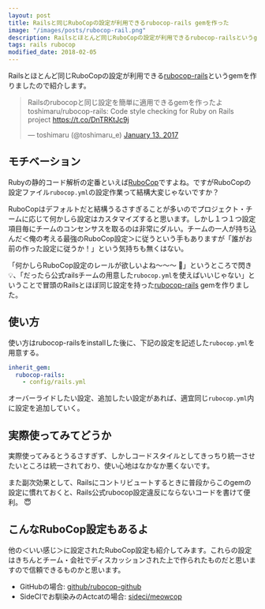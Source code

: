```yaml
---
layout: post
title: Railsと同じRuboCopの設定が利用できるrubocop-rails gemを作った
image: "/images/posts/rubocop-rail.png"
description: Railsとほとんど同じRuboCopの設定が利用できるrubocop-railsというgemを作りましたので紹介します。 Rubyの静的コード解析の定番といえばRuboCopですよね。ですがRuboCopの設定ファイルrubocop.ymlの設定作業って結構大変じゃないですか？
tags: rails rubocop
modified_date: 2018-02-05
---
```


Railsとほとんど同じRuboCopの設定が利用できる[rubocop-rails](https://github.com/toshimaru/rubocop-rails)というgemを作りましたので紹介します。

<blockquote class="twitter-tweet" data-lang="en"><p lang="ja" dir="ltr">Railsのrubocopと同じ設定を簡単に適用できるgemを作ったよ<br>toshimaru/rubocop-rails: Code style checking for Ruby on Rails project <a href="https://t.co/DnTRKtJc9j">https://t.co/DnTRKtJc9j</a></p>&mdash; toshimaru (@toshimaru_e) <a href="https://twitter.com/toshimaru_e/status/819931180304715776?ref_src=twsrc%5Etfw">January 13, 2017</a></blockquote>
<script async src="https://platform.twitter.com/widgets.js" charset="utf-8"></script>

## モチベーション

Rubyの静的コード解析の定番といえば[RuboCop](https://github.com/bbatsov/rubocop)ですよね。ですがRuboCopの設定ファイル`rubocop.yml`の設定作業って結構大変じゃないですか？

RuboCopはデフォルトだと結構うるさすぎることが多いのでプロジェクト・チームに応じて何かしら設定はカスタマイズすると思います。しかし１つ１つ設定項目毎にチームのコンセンサスを取るのは非常にダルい。チームの一人が持ち込んだ＜俺の考える最強のRuboCop設定＞に従うという手もありますが「誰がお前の作った設定に従うか！」という気持ちも無くはない。

「何かしらRuboCop設定のレールが欲しいよね〜〜〜 :railway_car:」というところで閃き:bulb:、「だったら公式railsチームの用意した`rubocop.yml`を使えばいいじゃない」ということで冒頭のRailsとほぼ同じ設定を持った[rubocop-rails](https://github.com/toshimaru/rubocop-rails) gemを作りました。

## 使い方

使い方はrubocop-railsをinstallした後に、下記の設定を記述した`rubocop.yml`を用意する。

```yml
inherit_gem:
  rubocop-rails:
    - config/rails.yml
```

オーバーライドしたい設定、追加したい設定があれば、適宜同じ`rubocop.yml`内に設定を追加していく。

## 実際使ってみてどうか

実際使ってみるとうるさすぎず、しかしコードスタイルとしてきっちり統一させたいところは統一されており、使い心地はなかなか悪くないです。

また副次効果として、Railsにコントリビュートするときに普段からこのgemの設定に慣れておくと、Rails公式rubocop設定違反にならないコードを書けて便利。 :innocent:

## こんなRuboCop設定もあるよ

他の＜いい感じ＞に設定されたRuboCop設定も紹介してみます。これらの設定はきちんとチーム・会社でディスカッションされた上で作られたものだと思いますので信頼できるものかと思います。

- GitHubの場合: [github/rubocop-github](https://github.com/github/rubocop-github)
- SideCIでお馴染みのActcatの場合: [sideci/meowcop](https://github.com/sideci/meowcop)
